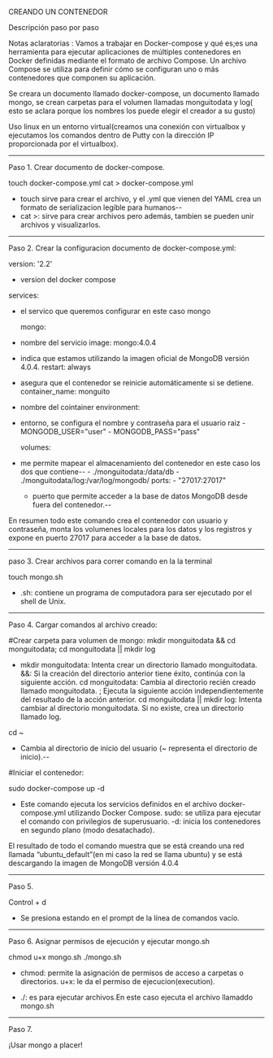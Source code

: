 CREANDO UN CONTENEDOR

Descripción paso por paso

Notas aclaratorias :
Vamos a trabajar en Docker-compose y qué es;es una herramienta para ejecutar aplicaciones de múltiples contenedores en Docker definidas mediante el formato de archivo Compose. Un archivo Compose se utiliza para definir cómo se configuran uno o más contenedores que componen su aplicación.

Se creara un documento llamado docker-compose, un documento llamado mongo, se crean carpetas para el volumen llamadas monguitodata y log( esto se aclara porque los nombres los puede elegir el creador a su gusto)

Uso linux en un entorno virtual(creamos una conexión con virtualbox y ejecutamos los comandos dentro de Putty con la dirección IP proporcionada por el virtualbox).

------------------------------------------------------------------------------------------------------------------------------------------
Paso 1. Crear documento de docker-compose.

touch docker-compose.yml
cat > docker-compose.yml 

- touch sirve para crear el archivo, y el .yml que vienen del YAML crea un formato de serializacion legible para humanos--
- cat >: sirve para crear archivos pero además, tambien se pueden unir archivos y visualizarlos.
  
-----------------------------------------------------------------------------------------------------------------------------------------
Paso 2. Crear la configuracion documento de docker-compose.yml:

version: '2.2'      
- version del docker compose

services:     
- el servico que queremos configurar en este caso mongo

  mongo:      
- nombre del servicio
    image: mongo:4.0.4      
- indica que estamos utilizando la imagen oficial de MongoDB versión 4.0.4.
    restart: always      
- asegura que el contenedor se reinicie automáticamente si se detiene.
    container_name: monguito      
- nombre del cointainer
    environment:     
- entorno, se configura el nombre y contraseña para el usuario raiz
      - MONGODB_USER="user"
      - MONGODB_PASS="pass"	
      
    volumes:      
- me permite mapear el almacenamiento del contenedor en este caso los dos que contiene--
      - ./monguitodata:/data/db
      - ./monguitodata/log:/var/log/mongodb/
    ports:
      - "27017:27017"      
  - puerto que permite acceder a la base de datos MongoDB desde fuera del contenedor.--
      
En resumen todo este comando crea el contenedor con usuario y contraseña, monta los volumenes locales para los datos y los registros y expone en puerto 27017 para acceder a la base de datos.

----------------------------------------------------------------------------------------------------------------------
paso 3. Crear archivos para correr comando en la la terminal

touch mongo.sh 

- .sh: contiene un programa de computadora para ser ejecutado por el shell de Unix.

----------------------------------------------------------------------------------------------------------------------
Paso 4. Cargar comandos al archivo creado:

#Crear carpeta para volumen de mongo:
mkdir monguitodata && cd monguitodata; cd monguitodata || mkdir log

- mkdir monguitodata: Intenta crear un directorio llamado monguitodata.
  &&: Si la creación del directorio anterior tiene éxito, continúa con la siguiente acción.
  cd monguitodata: Cambia al directorio recién creado llamado monguitodata.
  ;  Ejecuta la siguiente acción independientemente del resultado de la acción anterior.
  cd monguitodata || mkdir log: Intenta cambiar al directorio monguitodata. Si no existe, crea un directorio llamado log.

cd ~

- Cambia al directorio de inicio del usuario (~ representa el directorio de inicio).--

#Iniciar el contenedor:

sudo docker-compose up -d

- Este comando ejecuta los servicios definidos en el archivo docker-compose.yml utilizando Docker Compose.
  sudo: se utiliza para ejecutar el comando con privilegios de superusuario.
  -d: inicia los contenedores en segundo plano (modo desatachado).

El resultado de todo el comando muestra que se está creando una red llamada “ubuntu_default”(en mi caso la red se llama ubuntu) y se está descargando la imagen de MongoDB versión 4.0.4

---------------------------------------------------------------------------------------------------------------------------------------
Paso 5.

Control + d

- Se presiona estando en el prompt de la línea de comandos vacío.

--------------------------------------------------------------------------------------------------------------------------------------
Paso 6. Asignar permisos de ejecución y ejecutar mongo.sh

chmod u+x mongo.sh
./mongo.sh

- chmod: permite la asignación de permisos de acceso a carpetas o directorios​.
u+x: le da el permiso de ejecucion(execution).

- ./: es para ejecutar archivos.En este caso ejecuta el archivo llamaddo mongo.sh
_______
Paso 7. 

¡Usar mongo a placer!
